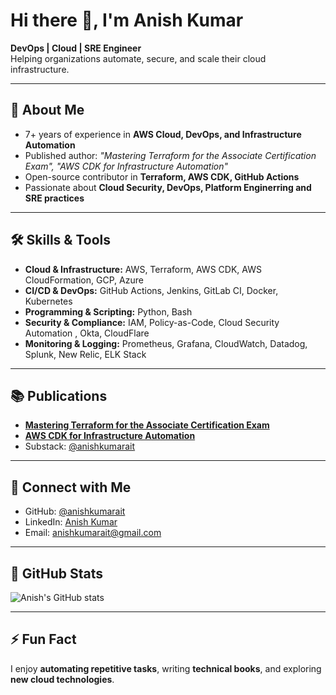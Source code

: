 # Hi there 👋, I'm Anish Kumar

**DevOps | Cloud | SRE Engineer**  
Helping organizations automate, secure, and scale their cloud infrastructure.

---

## 🚀 About Me
- 7+ years of experience in **AWS Cloud, DevOps, and Infrastructure Automation**  
- Published author: *"Mastering Terraform for the Associate Certification Exam", "AWS CDK for Infrastructure Automation"*  
- Open-source contributor in **Terraform, AWS CDK, GitHub Actions**  
- Passionate about **Cloud Security, DevOps, Platform Enginerring and SRE practices**  

---

## 🛠️ Skills & Tools
- **Cloud & Infrastructure:** AWS, Terraform, AWS CDK, AWS CloudFormation, GCP, Azure  
- **CI/CD & DevOps:** GitHub Actions, Jenkins, GitLab CI, Docker, Kubernetes  
- **Programming & Scripting:** Python, Bash  
- **Security & Compliance:** IAM, Policy-as-Code, Cloud Security Automation , Okta, CloudFlare 
- **Monitoring & Logging:** Prometheus, Grafana, CloudWatch, Datadog, Splunk, New Relic, ELK Stack  

---

## 📚 Publications
- **[Mastering Terraform for the Associate Certification Exam](https://www.amazon.com/gp/product/B0DJC8V6FG)**
- **[AWS CDK for Infrastructure Automation](https://www.amazon.com/gp/product/B0DVBYXSH1)**
- Substack: [@anishkumarait](https://substack.com/@anishkumarait)

---

## 💬 Connect with Me
- GitHub: [@anishkumarait](https://github.com/anishkumarait)  
- LinkedIn: [Anish Kumar](https://www.linkedin.com/in/anishkumarait/)
- Email: [anishkumarait@gmail.com](mailto:anishkumarait@gmail.com)

---

## 🌟 GitHub Stats

![Anish's GitHub stats](https://github-readme-stats.vercel.app/api?username=anishkumarait&show_icons=true&theme=radical)

---

## ⚡ Fun Fact
I enjoy **automating repetitive tasks**, writing **technical books**, and exploring **new cloud technologies**.
